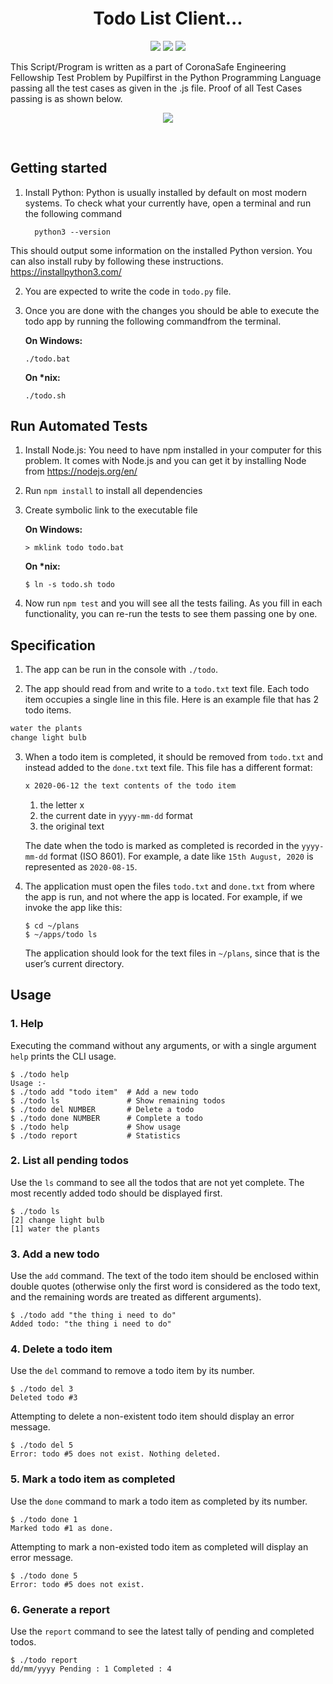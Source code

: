 <h1 align="center" style="margin-top: -4px !important;">Todo List Client...</h2>
<p align="center">
  <img src="https://img.shields.io/badge/build-passing-brightgreen">
  <img src="https://img.shields.io/badge/python-3.8-blue">
  <img src="https://img.shields.io/badge/os-windows-success">
</p>

This Script/Program is written as a part of CoronaSafe Engineering Fellowship Test Problem by Pupilfirst in the Python Programming Language passing all the test cases as given in the .js file. Proof of all Test Cases passing is as shown below.

<p align="center">
  <img src="https://user-images.githubusercontent.com/72680045/102444614-a1700800-404f-11eb-9fea-c4b9fe9439c4.PNG">
</p>
<br>

## Getting started

1. Install Python: Python is usually installed by default on most modern systems. To check what your currently have, open a terminal and run the following command

	```
	  python3 --version

	```
  This should output some information on the installed Python version.
	You can also install ruby by following these instructions. https://installpython3.com/

2. You are expected to write the code in `todo.py` file.

3. Once you are done with the changes you should be able to execute the todo app by running the following commandfrom the terminal.

   **On Windows:**

   ```
   ./todo.bat
   ```

   **On \*nix:**

   ```
   ./todo.sh
   ```

## Run Automated Tests

1. Install Node.js: You need to have npm installed in your computer for this problem. It comes with Node.js and you can get it by installing Node from https://nodejs.org/en/

2. Run `npm install` to install all dependencies

3. Create symbolic link to the executable file

   **On Windows:**

   ```
   > mklink todo todo.bat
   ```

   **On \*nix:**

   ```
   $ ln -s todo.sh todo
   ```

4. Now run `npm test` and you will see all the tests failing. As you fill in each functionality, you can re-run the tests to see them passing one by one.

## Specification

1. The app can be run in the console with `./todo`.

2. The app should read from and write to a `todo.txt` text file. Each todo item occupies a single line in this file. Here is an example file that has 2 todo items.

```txt
water the plants
change light bulb
```

3.  When a todo item is completed, it should be removed from `todo.txt` and instead added to the `done.txt` text file. This file has a different format:

    ```txt
    x 2020-06-12 the text contents of the todo item
    ```

    1. the letter x
    2. the current date in `yyyy-mm-dd` format
    3. the original text

    The date when the todo is marked as completed is recorded in the `yyyy-mm-dd` format (ISO 8601). For example, a date like `15th August, 2020` is represented as `2020-08-15`.

4.  The application must open the files `todo.txt` and `done.txt` from where the app is run, and not where the app is located. For example, if we invoke the app like this:

    ```
    $ cd ~/plans
    $ ~/apps/todo ls
    ```

    The application should look for the text files in `~/plans`, since that is the user’s current directory.

## Usage

### 1. Help

Executing the command without any arguments, or with a single argument `help` prints the CLI usage.

```
$ ./todo help
Usage :-
$ ./todo add "todo item"  # Add a new todo
$ ./todo ls               # Show remaining todos
$ ./todo del NUMBER       # Delete a todo
$ ./todo done NUMBER      # Complete a todo
$ ./todo help             # Show usage
$ ./todo report           # Statistics
```

### 2. List all pending todos

Use the `ls` command to see all the todos that are not yet complete. The most recently added todo should be displayed first.

```
$ ./todo ls
[2] change light bulb
[1] water the plants
```

### 3. Add a new todo

Use the `add` command. The text of the todo item should be enclosed within double quotes (otherwise only the first word is considered as the todo text, and the remaining words are treated as different arguments).

```
$ ./todo add "the thing i need to do"
Added todo: "the thing i need to do"
```

### 4. Delete a todo item

Use the `del` command to remove a todo item by its number.

```
$ ./todo del 3
Deleted todo #3
```

Attempting to delete a non-existent todo item should display an error message.

```
$ ./todo del 5
Error: todo #5 does not exist. Nothing deleted.
```

### 5. Mark a todo item as completed

Use the `done` command to mark a todo item as completed by its number.

```
$ ./todo done 1
Marked todo #1 as done.
```

Attempting to mark a non-existed todo item as completed will display an error message.

```
$ ./todo done 5
Error: todo #5 does not exist.
```

### 6. Generate a report

Use the `report` command to see the latest tally of pending and completed todos.

```
$ ./todo report
dd/mm/yyyy Pending : 1 Completed : 4
```

